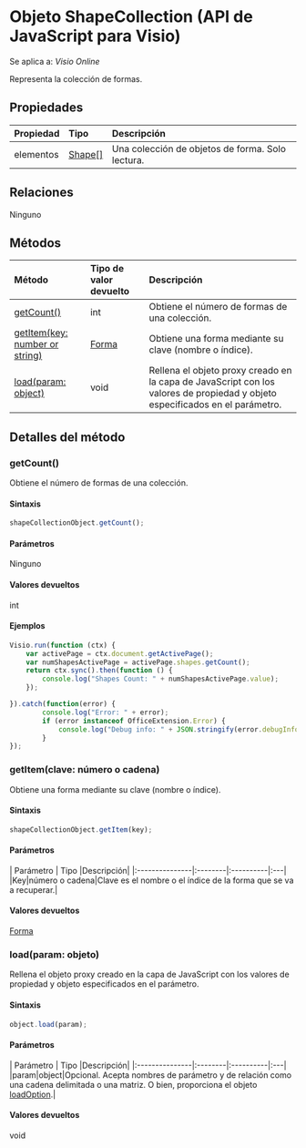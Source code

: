 # <a name="shapecollection-object-javascript-api-for-visio"></a>Objeto ShapeCollection (API de JavaScript para Visio)

Se aplica a: _Visio Online_

Representa la colección de formas.

## <a name="properties"></a>Propiedades

| Propiedad       | Tipo    |Descripción|
|:---------------|:--------|:----------|
|elementos|[Shape[]](shape.md)|Una colección de objetos de forma. Solo lectura.|

## <a name="relationships"></a>Relaciones
Ninguno


## <a name="methods"></a>Métodos

| Método           | Tipo de valor devuelto    |Descripción|
|:---------------|:--------|:----------|
|[getCount()](#getcount)|int|Obtiene el número de formas de una colección.|
|[getItem(key: number or string)](#getitemkey-number-or-string)|[Forma](shape.md)|Obtiene una forma mediante su clave (nombre o índice).|
|[load(param: object)](#loadparam-object)|void|Rellena el objeto proxy creado en la capa de JavaScript con los valores de propiedad y objeto especificados en el parámetro.|

## <a name="method-details"></a>Detalles del método


### <a name="getcount"></a>getCount()
Obtiene el número de formas de una colección.

#### <a name="syntax"></a>Sintaxis
```js
shapeCollectionObject.getCount();
```

#### <a name="parameters"></a>Parámetros
Ninguno

#### <a name="returns"></a>Valores devueltos
int

#### <a name="examples"></a>Ejemplos
```js
Visio.run(function (ctx) { 
    var activePage = ctx.document.getActivePage();
    var numShapesActivePage = activePage.shapes.getCount();
    return ctx.sync().then(function () {
        console.log("Shapes Count: " + numShapesActivePage.value);
    });

}).catch(function(error) {
        console.log("Error: " + error);
        if (error instanceof OfficeExtension.Error) {
            console.log("Debug info: " + JSON.stringify(error.debugInfo));
        }
});
```

### <a name="getitemkey-number-or-string"></a>getItem(clave: número o cadena)
Obtiene una forma mediante su clave (nombre o índice).

#### <a name="syntax"></a>Sintaxis
```js
shapeCollectionObject.getItem(key);
```

#### <a name="parameters"></a>Parámetros
| Parámetro       | Tipo    |Descripción|
|:---------------|:--------|:----------|:---|
|Key|número o cadena|Clave es el nombre o el índice de la forma que se va a recuperar.|

#### <a name="returns"></a>Valores devueltos
[Forma](shape.md)

### <a name="loadparam-object"></a>load(param: objeto)
Rellena el objeto proxy creado en la capa de JavaScript con los valores de propiedad y objeto especificados en el parámetro.

#### <a name="syntax"></a>Sintaxis
```js
object.load(param);
```

#### <a name="parameters"></a>Parámetros
| Parámetro       | Tipo    |Descripción|
|:---------------|:--------|:----------|:---|
|param|object|Opcional. Acepta nombres de parámetro y de relación como una cadena delimitada o una matriz. O bien, proporciona el objeto [loadOption](loadoption.md).|

#### <a name="returns"></a>Valores devueltos
void
